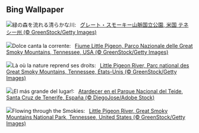 ## Bing Wallpaper
![](https://www.bing.com/th?id=OHR.LittlePigeonRiver_JA-JP4939584633_UHD.jpg&w=1000)緑の森を流れる清らかな川:&nbsp;&ensp;[グレート・スモーキー山脈国立公園, 米国 テネシー州 (© GreenStock/Getty Images)](https://www.bing.com/th?id=OHR.LittlePigeonRiver_JA-JP4939584633_UHD.jpg)
<br><br/>
![](https://www.bing.com/th?id=OHR.LittlePigeonRiver_IT-IT1807202812_UHD.jpg&w=1000)Dolce canta la corrente:&nbsp;&ensp;[Fiume Little Pigeon, Parco Nazionale delle Great Smoky Mountains, Tennessee, USA (© GreenStock/Getty Images)](https://www.bing.com/th?id=OHR.LittlePigeonRiver_IT-IT1807202812_UHD.jpg)
<br><br/>
![](https://www.bing.com/th?id=OHR.LittlePigeonRiver_FR-FR4616803123_UHD.jpg&w=1000)Là où la nature reprend ses droits:&nbsp;&ensp;[Little Pigeon River, Parc national des Great Smoky Mountains, Tennessee, États-Unis (© GreenStock/Getty Images)](https://www.bing.com/th?id=OHR.LittlePigeonRiver_FR-FR4616803123_UHD.jpg)
<br><br/>
![](https://www.bing.com/th?id=OHR.CanaryIslandDay_ES-ES5813844536_UHD.jpg&w=1000)¡El más grande del lugar!:&nbsp;&ensp;[Atardecer en el Parque Nacional del Teide, Santa Cruz de Tenerife, España (© DiegoJose/Adobe Stock)](https://www.bing.com/th?id=OHR.CanaryIslandDay_ES-ES5813844536_UHD.jpg)
<br><br/>
![](https://www.bing.com/th?id=OHR.LittlePigeonRiver_EN-GB1104081209_UHD.jpg&w=1000)Flowing through the Smokies:&nbsp;&ensp;[Little Pigeon River, Great Smoky Mountains National Park, Tennessee, United States (© GreenStock/Getty Images)](https://www.bing.com/th?id=OHR.LittlePigeonRiver_EN-GB1104081209_UHD.jpg)
<br><br/>
